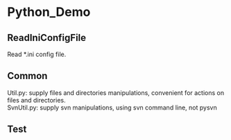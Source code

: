 # Python_Demo

## ReadIniConfigFile
Read *.ini config file.


## Common
Util.py: supply files and directories manipulations, convenient for actions on files and directories.  
SvnUtil.py: supply svn manipulations, using svn command line, not pysvn


## Test


